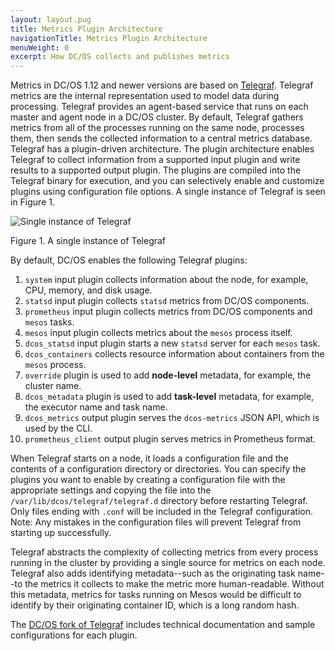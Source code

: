 ```yaml
---
layout: layout.pug
title: Metrics Plugin Architecture
navigationTitle: Metrics Plugin Architecture
menuWeight: 0
excerpt: How DC/OS collects and publishes metrics
---
```


Metrics in DC/OS 1.12 and newer versions are based on [Telegraf](https://github.com/dcos/telegraf). Telegraf metrics are the internal representation used to model data during processing. Telegraf provides an agent-based service that runs on each master and agent node in a DC/OS cluster. By default, Telegraf gathers metrics from all of the processes running on the same node, processes them, then sends the collected information to a central metrics database. Telegraf has a plugin-driven architecture. The plugin architecture enables Telegraf to collect information from a supported input plugin and write results to a supported output plugin. The plugins are compiled into the Telegraf binary for execution, and you can selectively enable and customize plugins using configuration file options. A single instance of Telegraf is seen in Figure 1. 

![Single instance of Telegraf](/mesosphere/dcos/1.13/img/telegraf-architecture.png)

Figure 1. A single instance of Telegraf


By default, DC/OS enables the following Telegraf plugins:

 1. `system` input plugin collects information about the node, for example, CPU, memory, and disk usage.
 1. `statsd` input plugin collects `statsd` metrics from DC/OS components.
 1. `prometheus` input plugin collects metrics from DC/OS components and `mesos` tasks.
 1. `mesos` input plugin collects metrics about the `mesos` process itself.
 1. `dcos_statsd` input plugin starts a new `statsd` server for each `mesos` task.
 1. `dcos_containers` collects resource information about containers from the `mesos` process.
 1. `override` plugin is used to add **node-level** metadata, for example, the cluster name.
 1. `dcos_metadata` plugin is used to add **task-level** metadata, for example, the executor name and task name.
 1. `dcos_metrics` output plugin serves the `dcos-metrics` JSON API, which is used by the CLI.
 1. `prometheus_client` output plugin serves metrics in Prometheus format.

When Telegraf starts on a node, it loads a configuration file and the contents of a configuration directory or directories. You can specify the plugins you want to enable by creating a configuration file with the appropriate settings and copying the file into the `/var/lib/dcos/telegraf/telegraf.d` directory before restarting Telegraf. Only files ending with `.conf` will be included in the Telegraf configuration. Note: Any mistakes in the configuration files will prevent Telegraf from starting up successfully.

Telegraf abstracts the complexity of collecting metrics from every process running in the cluster by providing a single source for metrics on each node. Telegraf also adds identifying metadata--such as the originating task name--to the metrics it collects to make the metric more human-readable. Without this metadata, metrics for tasks running on Mesos would be difficult to identify by their originating container ID, which is a long random hash. 

The [DC/OS fork of Telegraf](https://github.com/dcos/telegraf) includes technical documentation and sample configurations for each plugin.

